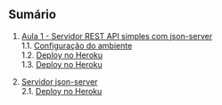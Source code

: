 ## Sumário

1. [Aula 1 - Servidor REST API simples com json-server](json-server/intro.md)  
  1.1. [Configuração do ambiente](json-server/configuracao-do-ambiente.md)  
  1.2. [Deploy no Heroku](json-server/deploy-no-heroku.md)  
  1.3. [Deploy no Heroku](json-server/deploy-no-heroku.md)

2. [Servidor json-server](configuracao-do-ambiente.md)  
  2.1. [Deploy no Heroku](deploy-no-heroku.md)


